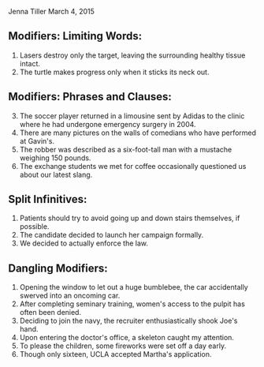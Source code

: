 Jenna Tiller
March 4, 2015

## Modifiers: Limiting Words:

1. Lasers destroy only the target, leaving the surrounding healthy tissue intact.
2. The turtle makes progress only when it sticks its neck out.

## Modifiers: Phrases and Clauses:

3. The soccer player returned in a limousine sent by Adidas to the clinic where he had undergone emergency surgery in 2004.
4. There are many pictures on the walls of comedians who have performed at Gavin's.
5. The robber was described as a six-foot-tall man with a mustache weighing 150 pounds.
6. The exchange students we met for coffee occasionally questioned us about our latest slang.

## Split Infinitives:

1. Patients should try to avoid going up and down stairs themselves, if possible.
2. The candidate decided to launch her campaign formally.
3. We decided to actually enforce the law.

## Dangling Modifiers:

1. Opening the window to let out a huge bumblebee, the car accidentally swerved into an oncoming car.
2. After completing seminary training, women's access to the pulpit has often been denied.
3. Deciding to join the navy, the recruiter enthusiastically shook Joe's hand.
4. Upon entering the doctor's office, a skeleton caught my attention.
5. To please the children, some fireworks were set off a day early.
6. Though only sixteen, UCLA accepted Martha's application.